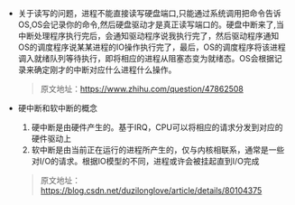 - 关于读写的问题，进程不能直接读写硬盘端口,只能通过系统调用把命令告诉OS,OS会记录你的命令,然后硬盘驱动才是真正读写端口的。硬盘中断来了,当中断处理程序执行完后，会通知驱动程序说我执行完了，然后驱动程序通知OS的调度程序说某某进程的IO操作执行完了，最后，OS的调度程序将该进程调入就绪队列等待执行，即将相应的进程从阻塞态变为就绪态。OS会根据记录来确定刚才的中断对应什么进程什么操作。

  > 原文地址：https://www.zhihu.com/question/47862508

- 硬中断和软中断的概念

  1. 硬中断是由硬件产生的。基于IRQ，CPU可以将相应的请求分发到对应的硬件驱动上
  1. 软中断是由当前正在运行的进程所产生的，仅与内核相联系，通常是一些对I/O的请求。根据IO模型的不同，进程或许会被挂起直到I/O完成

  > 原文地址：https://blog.csdn.net/duzilonglove/article/details/80104375

  

